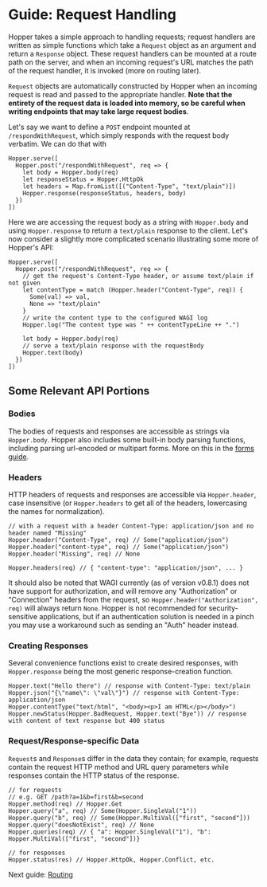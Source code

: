 # Guide: Request Handling
Hopper takes a simple approach to handling requests; request handlers are written as simple functions which take a `Request` object as an argument and return a `Response` object. These request handlers can be mounted at a route path on the server, and when an incoming request's URL matches the path of the request handler, it is invoked (more on routing later).

`Request` objects are automatically constructed by Hopper when an incoming request is read and passed to the appropriate handler. **Note that the entirety of the request data is loaded into memory, so be careful when writing endpoints that may take large request bodies**.

Let's say we want to define a `POST` endpoint mounted at `/respondWithRequest`, which simply responds with the request body verbatim. We can do that with
```
Hopper.serve([
  Hopper.post("/respondWithRequest", req => {
    let body = Hopper.body(req)
    let responseStatus = Hopper.HttpOk
    let headers = Map.fromList([("Content-Type", "text/plain")])
    Hopper.response(responseStatus, headers, body)
  })
])
```
Here we are accessing the request body as a string with `Hopper.body` and using `Hopper.response` to return a `text/plain` response to the client. Let's now consider a slightly more complicated scenario illustrating some more of Hopper's API:
```
Hopper.serve([
  Hopper.post("/respondWithRequest", req => {
    // get the request's Content-Type header, or assume text/plain if not given
    let contentType = match (Hopper.header("Content-Type", req)) {
      Some(val) => val,
      None => "text/plain"
    }
    // write the content type to the configured WAGI log
    Hopper.log("The content type was " ++ contentTypeLine ++ ".")

    let body = Hopper.body(req)
    // serve a text/plain response with the requestBody
    Hopper.text(body)
  })
])
```

## Some Relevant API Portions

### Bodies
The bodies of requests and responses are accessible as strings via `Hopper.body`. Hopper also includes some built-in body parsing functions, including parsing url-encoded or multipart forms. More on this in the [forms guide](x-html-forms.md).

### Headers
HTTP headers of requests and responses are accessible via `Hopper.header`, case insensitive (or `Hopper.headers` to get all of the headers, lowercasing the names for normalization).
```
// with a request with a header Content-Type: application/json and no header named "Missing"
Hopper.header("Content-Type", req) // Some("application/json")
Hopper.header("content-type", req) // Some("application/json")
Hopper.header("Missing", req) // None

Hopper.headers(req) // { "content-type": "application/json", ... }
```
It should also be noted that WAGI currently (as of version v0.8.1) does not have support for authorization, and will remove any "Authorization" or "Connection" headers from the request, so `Hopper.header("Authorization", req)` will always return `None`. Hopper is not recommended for security-sensitive applications, but if an authentication solution is needed in a pinch you may use a workaround such as sending an "Auth" header instead.

### Creating Responses
Several convenience functions exist to create desired responses, with `Hopper.response` being the most generic response-creation function.
```
Hopper.text("Hello there") // response with Content-Type: text/plain
Hopper.json("{\"name\": \"val\"}") // response with Content-Type: application/json
Hopper.contentType("text/html", "<body><p>I am HTML</p></body>")
Hopper.newStatus(Hopper.BadRequest, Hopper.text("Bye")) // response with content of text response but 400 status
```

### Request/Response-specific Data
`Request`s and `Response`s differ in the data they contain; for example, requests contain the request HTTP method and URL query parameters while responses contain the HTTP status of the response.
```
// for requests
// e.g. GET /path?a=1&b=first&b=second
Hopper.method(req) // Hopper.Get
Hopper.query("a", req) // Some(Hopper.SingleVal("1"))
Hopper.query("b", req) // Some(Hopper.MultiVal(["first", "second"]))
Hopper.query("doesNotExist", req) // None
Hopper.queries(req) // { "a": Hopper.SingleVal("1"), "b": Hopper.MultiVal(["first", "second"])}

// for responses
Hopper.status(res) // Hopper.HttpOk, Hopper.Conflict, etc.
```

Next guide: [Routing](2-routing.md)
